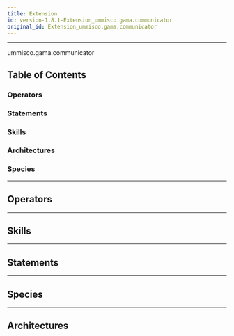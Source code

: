 ```yaml
---
title: Extension
id: version-1.8.1-Extension_ummisco.gama.communicator
original_id: Extension_ummisco.gama.communicator
---
```



----

 ummisco.gama.communicator

## Table of Contents
### Operators


### Statements


### Skills


### Architectures



### Species



----

## Operators
	

----

## Skills
	

----

## Statements
		
	
----

## Species
	
	
----

## Architectures 
	